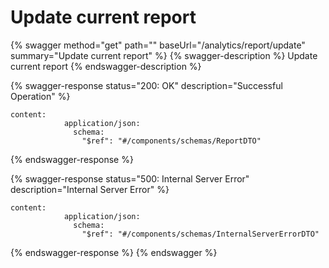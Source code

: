 # Update current report

{% swagger method="get" path="" baseUrl="/analytics/report/update" summary="Update current report" %}
{% swagger-description %}
Update current report
{% endswagger-description %}

{% swagger-response status="200: OK" description="Successful Operation" %}
```
content:
            application/json:
              schema:
                "$ref": "#/components/schemas/ReportDTO"
```
{% endswagger-response %}

{% swagger-response status="500: Internal Server Error" description="Internal Server Error" %}
```
content:
            application/json:
              schema:
                "$ref": "#/components/schemas/InternalServerErrorDTO"
```
{% endswagger-response %}
{% endswagger %}
